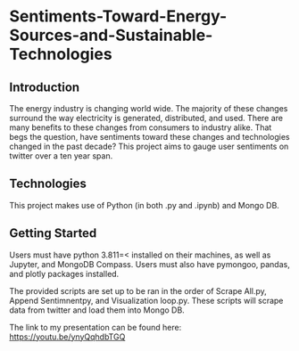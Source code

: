 # Sentiments-Toward-Energy-Sources-and-Sustainable-Technologies
## Introduction
The energy industry is changing world wide. The majority of these changes surround the way electricity is generated, distributed, and used. There are many benefits to these changes from consumers to industry alike. That begs the question, have sentiments toward these changes and technologies changed in the past decade? This project aims to gauge user sentiments on twitter over a ten year span.

## Technologies
This project makes use of Python (in both .py and .ipynb) and Mongo DB.

## Getting Started

Users must have python 3.811=< installed on their machines, as well as Jupyter, and MongoDB Compass. Users must also have pymongoo, pandas, and plotly packages installed.

The provided scripts are set up to be ran in the order of Scrape All.py, Append Sentimnentpy, and Visualization loop.py. These scripts will scrape data from twitter and load them into Mongo DB. 

The link to my presentation can be found here: https://youtu.be/ynyQqhdbTGQ
